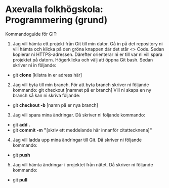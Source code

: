 # Axevalla folkhögskola: Programmering (grund)

Kommandoguide för GIT:

1. Jag vill hämta ett projekt från Git till min dator.
Gå in på det repository ni vill hämta och klicka på den gröna knappen där det står <> Code. Sedan kopierar ni HTTPS-adressen. Därefter orienterar ni er till var ni vill spara projektet på datorn. Högerklicka och välj att öppna Git bash. Sedan skriver ni in följande: 
* git **clone** [klistra in er adress här]

2. Jag vill byta till min branch.
För att byta branch skriver ni följande kommando: git checkout [namnet på er branch]
Vill ni skapa en ny branch så kan ni skriva följande: 
* git **checkout -b** [namn på er nya branch]

3. Jag vill spara mina ändringar. Då skriver ni följande kommando:
* git **add .**
* git **commit -m** **"**[skriv ett meddelande här innanför citattecknena]**"**

4. Jag vill ladda upp mina ändringar till Git. Då skriver ni följande kommando:
* git **push**

5. Jag vill hämta ändringar i projektet från nätet. Då skriver ni följande kommando:
* git **pull**

